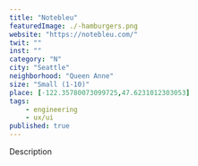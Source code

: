 ```yaml
---
title: "Notebleu"
featuredImage: ./-hamburgers.png
website: "https://notebleu.com/"
twit: ""
inst: ""
category: "N"
city: "Seattle"
neighborhood: "Queen Anne"
size: "Small (1-10)"
place: [-122.35780073099725,47.6231012303053]
tags:
    - engineering
    - ux/ui
published: true
---
```


Description
